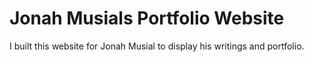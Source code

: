 # Jonah Musials Portfolio Website

I built this website for Jonah Musial to display his writings and portfolio.
